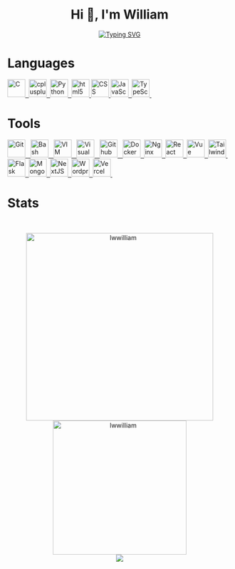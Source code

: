 <h1 align="center">Hi 👋, I'm William</h1>
<p align="center">
<a href="https://git.io/typing-svg"><img src="https://readme-typing-svg.herokuapp.com?font=Fira+Code&pause=1000&center=true&width=435&lines=Welcome+to+my+profile;Currently+a+cadet+in+42KL;rm+-rf+*" alt="Typing SVG" /></a>
</p>

# Languages
<div>
	<a href="https://en.wikipedia.org/wiki/C_(programming_language)">
		<img src="https://cdn.jsdelivr.net/gh/devicons/devicon/icons/c/c-original.svg" title="C" alt="C" width="40" height="40"/>&nbsp;
	</a>
	<a href="https://en.cppreference.com/w/">
		<img src="https://cdn.jsdelivr.net/gh/devicons/devicon/icons/cplusplus/cplusplus-original.svg" title="cplusplus" alt="cplusplus" width="40" height="40"/>&nbsp;
	</a>
	<a href="https://www.python.org/">
  	<img src="https://cdn.jsdelivr.net/gh/devicons/devicon/icons/python/python-original.svg" title="Python" alt="Python" width="40" height="40"/>&nbsp;
	</a>
	<a href="https://en.wikipedia.org/wiki/HTML5">
  	<img src="https://cdn.jsdelivr.net/gh/devicons/devicon/icons/html5/html5-original.svg" title="html5" alt="html5" width="40" height="40"/>
	</a>
	<a href="https://en.wikipedia.org/wiki/CSS">
  	<img src="https://cdn.jsdelivr.net/gh/devicons/devicon/icons/css3/css3-original.svg" title="CSS" alt="CSS" width="40" height="40"/>
	</a>
	<a href="https://www.javascript.com/">
  	<img src="https://cdn.jsdelivr.net/gh/devicons/devicon/icons/javascript/javascript-original.svg" title="JavaScript" alt="JavaScript" width="40" height="40"/>&nbsp;
	</a>
	<a href="https://www.typescriptlang.org/">
	  <img src="https://cdn.jsdelivr.net/gh/devicons/devicon/icons/typescript/typescript-original.svg" title="TypeScript" alt="TypeScript" width="40" height="40"/>&nbsp;
	</a>
</div>


# Tools
<div>
	<a href="https://git-scm.com/">
		<img alt="Git" style="align:left; width:40px;" src="https://cdn.jsdelivr.net/gh/devicons/devicon/icons/git/git-original.svg" />&nbsp&nbsp;
	</a>
	<a href="https://www.gnu.org/software/bash/">
		<img alt="Bash" style="width:40px;" src="https://cdn.jsdelivr.net/gh/devicons/devicon/icons/bash/bash-original.svg" />&nbsp&nbsp;
	</a>
	<a href="https://www.vim.org/">
		<img alt="VIM" style="width:40px;" src="https://cdn.jsdelivr.net/gh/devicons/devicon/icons/vim/vim-original.svg" />&nbsp&nbsp;
	</a>
	<a href="https://code.visualstudio.com/">
		<img alt="Visual Studio Code" style="width:40px" src="https://cdn.jsdelivr.net/gh/devicons/devicon/icons/vscode/vscode-original.svg" />&nbsp&nbsp;
	</a>
	<a href="https://github.com/">
		<img alt="Github" style="width:40px;" src="https://cdn.jsdelivr.net/gh/devicons/devicon/icons/github/github-original.svg" />&nbsp&nbsp;
	</a>
	<a href="https://www.docker.com/">
	  <img src="https://cdn.jsdelivr.net/gh/devicons/devicon/icons/docker/docker-original.svg" title="Docker" alt="Docker" width="40" height="40"/>&nbsp;
	</a>
	<a href="https://www.nginx.com/">
  	<img src="https://cdn.jsdelivr.net/gh/devicons/devicon/icons/nginx/nginx-original.svg" title="Nginx" alt="Nginx" width="40" height="40"/>&nbsp;
	</a>
	<a href="https://react.dev/">
  	<img src="https://cdn.jsdelivr.net/gh/devicons/devicon/icons/react/react-original.svg" title="React" alt="React" width="40" height="40"/>&nbsp;
	</a>
	<a href="https://vuejs.org/">
  	<img src="https://cdn.jsdelivr.net/gh/devicons/devicon/icons/vuejs/vuejs-original.svg" title="Vercel" alt="Vue" width="40" height="40"/>&nbsp;
	</a>
	<a href="https://tailwindcss.com/">
  	<img src="https://cdn.jsdelivr.net/gh/devicons/devicon@latest/icons/tailwindcss/tailwindcss-original.svg" title="Tailwind" alt="Tailwind" width="40" height="40"/>&nbsp;
	</a>
	<a href="https://flask.palletsprojects.com/">
  	<img src="https://cdn.jsdelivr.net/gh/devicons/devicon/icons/flask/flask-original.svg" title="Flask" alt="Flask" width="40" height="40"/>&nbsp;
	</a>
	<a href="https://www.mongodb.com/">
  	<img src="https://cdn.jsdelivr.net/gh/devicons/devicon/icons/mongodb/mongodb-original.svg" title="MongoDB" alt="MongoDB" width="40" height="40"/>&nbsp;
	</a>
	<a href="https://nextjs.org/">
  	<img src="https://cdn.jsdelivr.net/gh/devicons/devicon/icons/nextjs/nextjs-original.svg" title="NextJS" alt="NextJS" width="40" height="40"/>&nbsp;
	</a>
	<a href="https://wordpress.com/">
  	<img src="https://cdn.jsdelivr.net/gh/devicons/devicon/icons/wordpress/wordpress-plain.svg" title="Wordpress" alt="Wordpress" width="40" height="40"/>&nbsp;
	</a>
 	<a href="https://vercel.com/">
  	<img src="https://www.svgrepo.com/show/361653/vercel-logo.svg" title="Vercel" alt="Vercel" width="40" height="40"/>&nbsp;
	</a>
	
</div>
	
# Stats
<br>

<p align="center">
     <img src="https://github-readme-streak-stats.herokuapp.com/?user=lwwilliam&theme=tokyonight&hide_border=true&date_format=j%20M%5B%20Y%5D" width="420px" alt="lwwilliam" />
     <img src="https://github-readme-stats.vercel.app/api/top-langs?username=lwwilliam&show_icons=true&locale=en&layout=compact&theme=tokyonight&hide_border=true" width="300px" alt="lwwilliam"/>
<br>
<a href="https://github.com/antonkomarev/github-profile-views-counter">
    <img src="https://komarev.com/ghpvc/?username=lwwilliam&style=for-the-badge">
</a>
</p>

<!--
<picture>
  <source media="(prefers-color-scheme: dark)" srcset="https://github.com/lwwilliam/lwwilliam/blob/main/profile-3d-contrib/profile-night-view.svg">
  <source media="(prefers-color-scheme: light)" srcset="https://github.com/lwwilliam/lwwilliam/blob/main/profile-3d-contrib/profile-gitblock.svg">
  <img alt="github" src="https://github.com/lwwilliam/lwwilliam/blob/main/profile-3d-contrib/profile-night-view.svg" />
</picture>
-->
